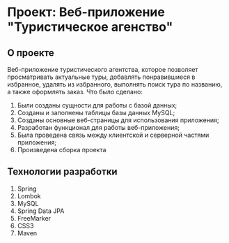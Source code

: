 # Проект: Веб-приложение "Туристическое агенство"
## О проекте
Веб-приложение туристического агентства, которое позволяет просматривать актуальные туры, добавлять понравившиеся в избранное, удалять из избранного, выполнять поиск тура по названию, а также оформлять заказ.
Что было сделано:
1) Были созданы сущности для работы с базой данных;
2) Созданы и заполнены таблицы базы данных MySQL;
3) Созданы основные веб-страницы для использования приложения;
4) Разработан функционал для работы веб-приложения;
5) Была проведена связь между клиентской и серверной частями приложения;
6) Произведена сборка проекта
   
## Технологии разработки
1) Spring
2) Lombok
3) MySQL
4) Spring Data JPA
5) FreeMarker
6) CSS3
7) Maven
